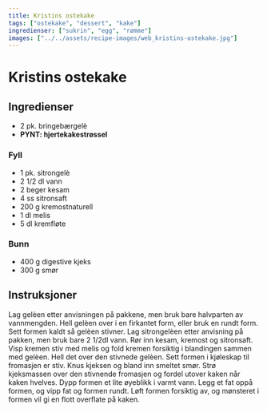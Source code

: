 ```yaml
---
title: Kristins ostekake
tags: ["ostekake", "dessert", "kake"]
ingredienser: ["sukrin", "egg", "rømme"]
images: ["../../assets/recipe-images/web_kristins-ostekake.jpg"]
---
```


# Kristins ostekake

## Ingredienser

- 2 pk. bringebærgelè
- **PYNT: hjertekakestrøssel**

### Fyll

- 1 pk. sitrongelè
- 2 1/2 dl vann
- 2 beger kesam
- 4 ss sitronsaft
- 200 g kremostnaturell
- 1 dl melis
- 5 dl kremfløte

### Bunn

- 400 g digestive kjeks
- 300 g smør

## Instruksjoner

Lag gelèen etter anvisningen på pakkene, men bruk bare halvparten av vannmengden. Hell gelèen over i en firkantet form, eller bruk en rundt form. Sett formen kaldt så gelèen stivner. Lag sitrongelèen etter anvisning på pakken, men bruk bare 2 1/2dl vann. Rør inn kesam, kremost og sitronsaft. Visp kremen stiv med melis og fold kremen forsiktig i blandingen sammen med gelèen. Hell det over den stivnede gelèen. Sett formen i kjøleskap til fromasjen er stiv. Knus kjeksen og bland inn smeltet smør. Strø kjeksmassen over den stivnende fromasjen og fordel utover kaken når kaken hvelves. Dypp formen et lite øyeblikk i varmt vann. Legg et fat oppå formen, og vipp fat og formen rundt. Løft formen forsiktig av, og mønsteret i formen vil gi en flott overflate på kaken.
